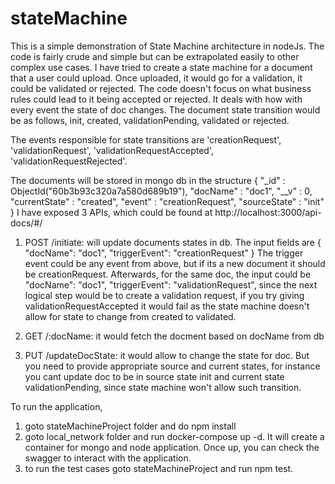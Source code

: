 # stateMachine


This is a simple demonstration of State Machine architecture in nodeJs. The code is fairly crude and simple but can be extrapolated easily to other complex use cases. 
I have tried to create a state machine for a document that a user could upload. Once uploaded, it would go for a validation, it could be validated or rejected. 
The code doesn't focus on what business rules could lead to it being accepted or rejected. It deals with how with every event the state of doc changes. 
The document state transition would be as follows, 
init, 
created, 
validationPending, 
validated or rejected. 

The events responsible for state transitions are 'creationRequest', 'validationRequest', 'validationRequestAccepted', 'validationRequestRejected'. 

The documents will be stored in mongo db in the structure {
    "_id" : ObjectId("60b3b93c320a7a580d689b19"),
    "docName" : "doc1",
    "__v" : 0,
    "currentState" : "created",
    "event" : "creationRequest",
    "sourceState" : "init"
}
I have exposed 3 APIs, which could be found at http://localhost:3000/api-docs/#/

1. POST /initiate: will update documents states in db. The input fields are {
  "docName": "doc1",
  "triggerEvent": "creationRequest"
}
The trigger event could be any event from above, but if its a new document it should be creationRequest. Afterwards, for the same doc, the input could be 
  "docName": "doc1",
  "triggerEvent": "validationRequest", since the next logical step would be to create a validation request, if you try giving validationRequestAccepted it would fail
as the state machine doesn't allow for state to change from created to validated.

2. GET /:docName: it would fetch the docment based on docName from db
3. PUT /updateDocState: it would allow to change the state for doc. But you need to provide appropriate source and current states, for instance you cant update
doc to be in source state init and current state validationPending, since state machine won't allow such transition. 

To run the application, 
1. goto stateMachineProject folder and do npm install
2. goto local_network folder and run docker-compose up -d. It will create a container for mongo and node application. Once up, you can check the swagger to interact
with the application. 
3. to run the test cases goto stateMachineProject and run npm test. 










